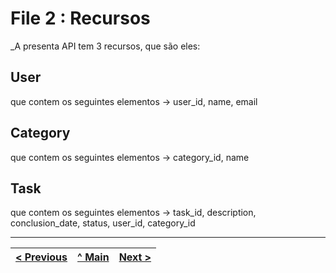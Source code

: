 # File 2 : Recursos

\_A presenta API tem 3 recursos, que são eles:

## User

que contem os seguintes elementos -> user_id, name, email

## Category

que contem os seguintes elementos -> category_id, name

## Task

que contem os seguintes elementos -> task_id, description, conclusion_date, status, user_id, category_id

---

| [< Previous](file1.md) | [^ Main](../../../) | [Next >](file3.md) |
| :--------------------- | :-----------------: | -----------------: |
